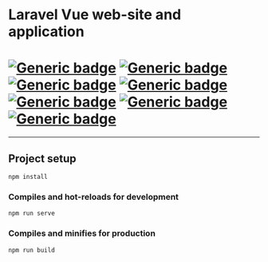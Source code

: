 # Laravel Vue web-site and application
# [![Generic badge](https://img.shields.io/badge/Used-HTML-green.svg?style=plastic&logo=HTML5)](https://developer.mozilla.org/en-US/docs/Web/Guide/HTML/HTML5) [![Generic badge](https://img.shields.io/badge/Used-CSS-blue.svg?style=plastic&logo=CSS3)](https://www.tutorialrepublic.com/css-tutorial/) [![Generic badge](https://img.shields.io/badge/Used-JS-yellow.svg?style=plastic&logo=JavaScript)](https://developer.mozilla.org/en-US/docs/Web/JavaScript) [![Generic badge](https://img.shields.io/badge/Used-VUE-BRIGHTGREEN.svg?style=plastic&logo=Vue.js)](https://vuejs.org/) [![Generic badge](https://img.shields.io/badge/Used-PHP-lightgrey.svg?style=plastic&logo=PHP)](https://www.php.net/) [![Generic badge](https://img.shields.io/badge/Used-Laravel-red.svg?style=plastic&logo=Laravel)](https://laravel.com/) [![Generic badge](https://img.shields.io/badge/Used-MySql-9cf.svg?style=plastic&logo=MySql)](https://www.mysql.com/)


<hr>

## Project setup
```
npm install
```

### Compiles and hot-reloads for development
```
npm run serve
```

### Compiles and minifies for production
```
npm run build
```
